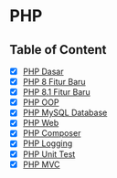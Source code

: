 # PHP

## Table of Content

- [x] [PHP Dasar](PHP%20Dasar.md)
- [x] [PHP 8 Fitur Baru](PHP%208.md)
- [x] [PHP 8.1 Fitur Baru](PHP%208.1.md)
- [x] [PHP OOP](PHP%20OOP.md)
- [x] [PHP MySQL Database](PHP%20MySQL%20Database.md)
- [x] [PHP Web](PHP%20Web.md)
- [x] [PHP Composer](PHP%20Composer.md)
- [x] [PHP Logging](PHP%20Logging.md)
- [x] [PHP Unit Test](PHP%20Unit%20Test.md)
- [x] [PHP MVC](PHP%20MVC.md)